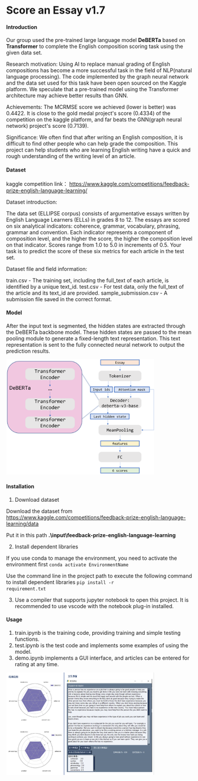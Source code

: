 # Score an Essay v1.7

#### Introduction

Our group used the pre-trained large language model **DeBERTa** based on **Transformer** to complete the English composition scoring task using the given data set.

Research motivation:
Using AI to replace manual grading of English compositions has become a more successful task in the field of NLP(natural language processing). The code implemented by the graph neural network and the data set used for this task have been open sourced on the Kaggle platform. We speculate that a pre-trained model using the Transformer architecture may achieve better results than GNN.

Achievements:
The MCRMSE score we achieved (lower is better) was 0.4422. It is close to the gold medal project's score (0.4334) of the competition on the kaggle platform, and far beats the GNN(graph neural network) project's score (0.7139).

Significance:
We often find that after writing an English composition, it is difficult to find other people who can help grade the composition. This project can help students who are learning English writing have a quick and rough understanding of the writing level of an article.

#### Dataset

kaggle competition link：
https://www.kaggle.com/competitions/feedback-prize-english-language-learning/

Dataset introduction:

The data set (ELLIPSE corpus) consists of argumentative essays written by English Language Learners (ELLs) in grades 8 to 12. The essays are scored on six analytical indicators: coherence, grammar, vocabulary, phrasing, grammar and convention.
Each indicator represents a component of composition level, and the higher the score, the higher the composition level on that indicator. Scores range from 1.0 to 5.0 in increments of 0.5. Your task is to predict the score of these six metrics for each article in the test set.

Dataset file and field information:

train.csv - The training set, including the full_text of each article, is identified by a unique text_id.
test.csv - For test data, only the full_text of the article and its text_id are provided.
sample_submission.csv - A submission file saved in the correct format.

#### Model

After the input text is segmented, the hidden states are extracted through the DeBERTa backbone model. These hidden states are passed to the mean pooling module to generate a fixed-length text representation. This text representation is sent to the fully connected neural network to output the prediction results.

<img src="./model.png" title="模型结构图" width=400 >

#### Installation

1.  Download dataset

Download the dataset from <a href="https://www.kaggle.com/competitions/feedback-prize-english-language-learning/data">https://www.kaggle.com/competitions/feedback-prize-english-language-learning/data</a>

Put it in this path <strong>.\input\feedback-prize-english-language-learning</strong>

2.  Install dependent libraries

If you use conda to manage the environment, you need to activate the environment first
<code>conda activate EnvironmentName</code>

Use the command line in the project path to execute the following command to install dependent libraries
<code>pip install -r requirement.txt</code>

3.  Use a compiler that supports jupyter notebook to open this project. It is recommended to use vscode with the notebook plug-in installed.

#### Usage

1. train.ipynb is the training code, providing training and simple testing functions.
2. test.ipynb is the test code and implements some examples of using the model.
3. demo.ipynb implements a GUI interface, and articles can be entered for rating at any time.

<img src="./gui.png" title="GUI输出效果图" width=400 >
